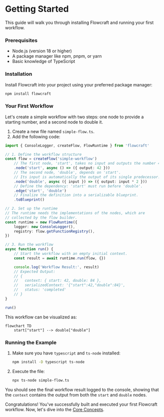 # Getting Started

This guide will walk you through installing Flowcraft and running your first workflow.

### Prerequisites

-   Node.js (version 18 or higher)
-   A package manager like npm, pnpm, or yarn
-   Basic knowledge of TypeScript

### Installation

Install Flowcraft into your project using your preferred package manager:

```bash
npm install flowcraft
```

### Your First Workflow

Let's create a simple workflow with two steps: one node to provide a starting number, and a second node to double it.

1.  Create a new file named `simple-flow.ts`.
2.  Add the following code:

```typescript
import { ConsoleLogger, createFlow, FlowRuntime } from 'flowcraft'

// 1. Define the workflow structure
const flow = createFlow('simple-workflow')
	// The first node, 'start', takes no input and outputs the number 42.
	.node('start', async () => ({ output: 42 }))
	// The second node, 'double', depends on 'start'.
	// Its input is automatically the output of its single predecessor.
	.node('double', async ({ input }) => ({ output: input * 2 }))
	// Define the dependency: 'start' must run before 'double'.
	.edge('start', 'double')
	// Finalize the definition into a serializable blueprint.
	.toBlueprint()

// 2. Set up the runtime
// The runtime needs the implementations of the nodes, which are
// collected by the flow builder.
const runtime = new FlowRuntime({
	logger: new ConsoleLogger(),
	registry: flow.getFunctionRegistry(),
})

// 3. Run the workflow
async function run() {
	// Start the workflow with an empty initial context.
	const result = await runtime.run(flow, {})

	console.log('Workflow Result:', result)
	// Expected Output:
	// {
	//   context: { start: 42, double: 84 },
	//   serializedContext: '{"start":42,"double":84}',
	//   status: 'completed'
	// }
}

run()
```

This workflow can be visualized as:

```mermaid
flowchart TD
    start["start"] --> double["double"]
```

### Running the Example

1.  Make sure you have `typescript` and `ts-node` installed:
    ```bash
    npm install -D typescript ts-node
    ```
2.  Execute the file:
    ```bash
    npx ts-node simple-flow.ts
    ```

You should see the final workflow result logged to the console, showing that the `context` contains the output from both the `start` and `double` nodes.

Congratulations! You've successfully built and executed your first Flowcraft workflow. Now, let's dive into the [Core Concepts](/guide/core-concepts).
